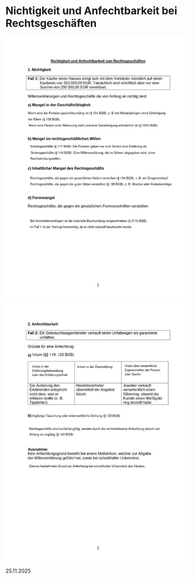 # Nichtigkeit und Anfechtbarkeit bei Rechtsgeschäften

![nichtigkeit_und_anfechtbarkeit](pics/nichtigkeit_und_anfechtbarkeit.jpg)
![nichtigkeit_und_anfechtbarkeit2](pics/nichtigkeit_und_anfechtbarkeit2.jpg)

25.11.2025
